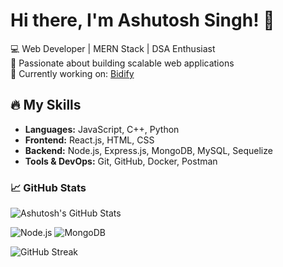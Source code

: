 # Hi there, I'm Ashutosh Singh! 👋

💻 Web Developer | MERN Stack | DSA Enthusiast  
🚀 Passionate about building scalable web applications  
🎯 Currently working on: [Bidify](https://github.com/your-repo)  

## 🔥 My Skills
- **Languages:** JavaScript, C++, Python  
- **Frontend:** React.js, HTML, CSS  
- **Backend:** Node.js, Express.js, MongoDB, MySQL, Sequelize  
- **Tools & DevOps:** Git, GitHub, Docker, Postman  

### 📈 GitHub Stats
![Ashutosh's GitHub Stats](https://github-readme-stats.vercel.app/api?username=Ashutosh-singh03&show_icons=true&theme=radical)

![Node.js](https://img.shields.io/badge/Node.js-6DA55F?style=for-the-badge&logo=node.js&logoColor=white)
![MongoDB](https://img.shields.io/badge/MongoDB-4EA94B?style=for-the-badge&logo=mongodb&logoColor=white)

![GitHub Streak](https://streak-stats.demolab.com/?user=Ashutosh-singh03&theme=radical)

